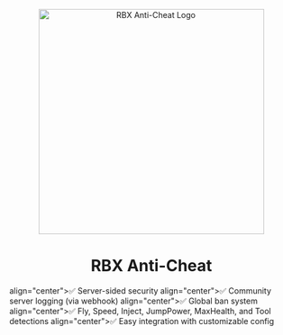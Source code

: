 <p align="center">
  <img src="https://raw.githubusercontent.com/YourUsername/YourRepoName/main/PathToImage.png" alt="RBX Anti-Cheat Logo" width="400"/>
</p>

<h1 align="center">RBX Anti-Cheat</h1>

align="center">✅ Server-sided security
align="center">✅ Community server logging (via webhook)
align="center">✅ Global ban system
align="center">✅ Fly, Speed, Inject, JumpPower, MaxHealth, and Tool detections
align="center">✅ Easy integration with customizable config
